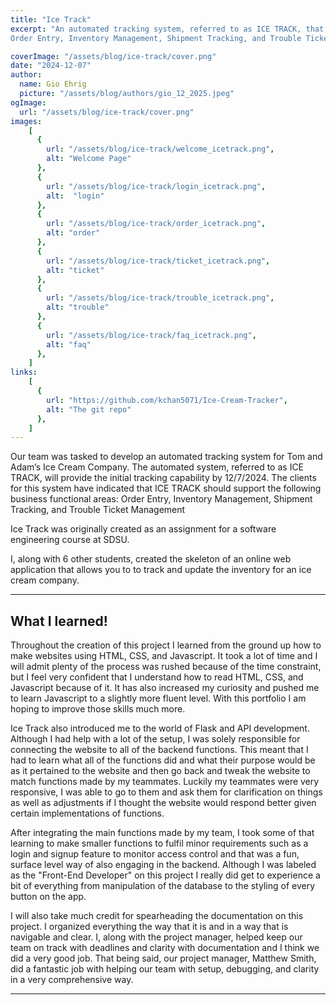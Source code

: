 ```yaml
---
title: "Ice Track"
excerpt: "An automated tracking system, referred to as ICE TRACK, that supports the following business functional areas: 
Order Entry, Inventory Management, Shipment Tracking, and Trouble Ticket Management."

coverImage: "/assets/blog/ice-track/cover.png"
date: "2024-12-07"
author:
  name: Gio Ehrig
  picture: "/assets/blog/authors/gio_12_2025.jpeg"
ogImage:
  url: "/assets/blog/ice-track/cover.png"
images: 
    [
      {
        url: "/assets/blog/ice-track/welcome_icetrack.png", 
        alt: "Welcome Page"
      },
      {
        url: "/assets/blog/ice-track/login_icetrack.png",
        alt:  "login"
      },
      {
        url: "/assets/blog/ice-track/order_icetrack.png",
        alt: "order"
      },
      {
        url: "/assets/blog/ice-track/ticket_icetrack.png",
        alt: "ticket"
      },
      {
        url: "/assets/blog/ice-track/trouble_icetrack.png",
        alt: "trouble"
      },
      {
        url: "/assets/blog/ice-track/faq_icetrack.png",
        alt: "faq"
      },
    ]
links: 
    [
      {
        url: "https://github.com/kchan5071/Ice-Cream-Tracker", 
        alt: "The git repo"
      },
    ]    
---
```


Our team was tasked to develop an automated tracking system for Tom and Adam’s Ice Cream Company.  The automated system, referred to as ICE TRACK, will provide the initial tracking capability by 12/7/2024. The clients for this system have indicated that ICE TRACK should support the following business functional areas: 
Order Entry, Inventory Management, Shipment Tracking, and Trouble Ticket Management

Ice Track was originally created as an assignment for a software engineering course at SDSU.

I, along with 6 other students, created the skeleton of an online web application that allows you to to track and update the inventory for an ice cream company. 

---

## What I learned!

Throughout the creation of this project I learned from the ground up how to make websites using HTML, CSS, and Javascript. It took a lot of time and I will admit plenty of the process was rushed because of the time constraint, but I feel very confident that I understand how to read HTML, CSS, and Javascript because of it. It has also increased my curiosity and pushed me to learn Javascript to a slightly more fluent level. With this portfolio I am hoping to improve those skills much more. 

Ice Track also introduced me to the world of Flask and API development. Although I had help with a lot of the setup, I was solely responsible for connecting the website to all of the backend functions. This meant that I had to learn what all of the functions did and what their purpose would be as it pertained to the website and then go back and tweak the website to match functions made by my teammates. Luckily my teammates were very responsive, I was able to go to them and ask them for clarification on things as well as adjustments if I thought the website would respond better given certain implementations of functions.

After integrating the main functions made by my team, I took some of that learning to make smaller functions to fulfil minor requirements such as a login and signup feature to monitor access control and that was a fun, surface level way of also engaging in the backend. Although I was labeled as the "Front-End Developer" on this project I really did get to experience a bit of everything from manipulation of the database to the styling of every button on the app. 

I will also take much credit for spearheading the documentation on this project. I organized everything the way that it is and in a way that is navigable and clear. I, along with the project manager, helped keep our team on track with deadlines and clarity with documentation and I think we did a very good job. That being said, our project manager, Matthew Smith, did a fantastic job with helping our team with setup, debugging, and clarity in a very comprehensive way. 

---




<!-- ![minipic]( /assets/blog/ice-track/welcome_icetrack.png )
<img src="/assets/blog/ice-track/welcome_icetrack.png" width="200"/>
This is the Welcome Page also known as the Home page.


![Login]( /assets/blog/ice-track/login_icetrack.png )
The first page you see upon attempt to access.


![Order Entry]( /assets/blog/ice-track/order_icetrack.png )
You would place orders under the 'Order Entry' tab.


![Trouble Ticket as Admin]( /assets/blog/ice-track/ticket_icetrack.png )
This is what the 'Trouble Tickets' tab looks like to someone with admin privileges.


![Trouble Ticket as User]( /assets/blog/ice-track/trouble_icetrack.png )
This is what the 'Trouble Tickets' tab looks like to someone without admin privileges.


![Frequently Asked Questions]( /assets/blog/ice-track/faq_icetrack.png )
This is the Frequently Asked Questions tab, or 'FAQ'. -->
